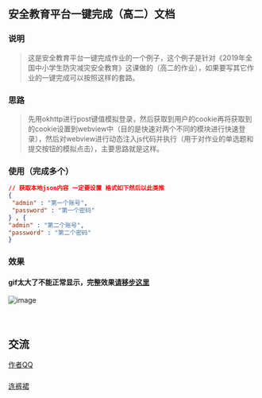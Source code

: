 ## 安全教育平台一键完成（高二）文档
### 说明
> 这是安全教育平台一键完成作业的一个例子，这个例子是针对《2019年全国中小学生防灾减灾安全教育》这课做的（高二的作业），如果要写其它作业的一键完成可以按照这样的套路。

### 思路
> 先用okhttp进行post键值模拟登录，然后获取到用户的cookie再将获取到的cookie设置到webview中（目的是快速对两个不同的模块进行快速登录），然后对webview进行动态注入js代码并执行（用于对作业的单选题和提交按钮的模拟点击），主要思路就是这样。

### 使用（完成多个）
```json
// 获取本地json内容 一定要设置 格式如下然后以此类推
{
 "admin" : "第一个账号",
 "password" : "第一个密码"
} , {
"admin" : "第二个账号",
"password" : "第二个密码"
}
```
### 效果
#### gif太大了不能正常显示，完整效果[请移步这里](http://39.108.149.133/heng_github_ok_anquanjiaoyupingtai/ok.mp4)
![image](http://39.108.149.133/heng_github_ok_anquanjiaoyupingtai/g.gif)
<br><br><br>

## 交流
[作者QQ](http://qm.qq.com/cgi-bin/qm/qr?k=0Zx7_bPICHdthcI8tippePfUq2goq8p-)
###
[连裤裙](https://qm.qq.com/cgi-bin/qm/qr?k=Sq4V1qEEMP2kcBakSGMAbgMEF3jUQ3CB&authKey=bVN7j18DnlF3p%2BVYFp7serUw3qajC6H0nKqf4WMHJGsN44lFtFtCjw%3D%3D)
